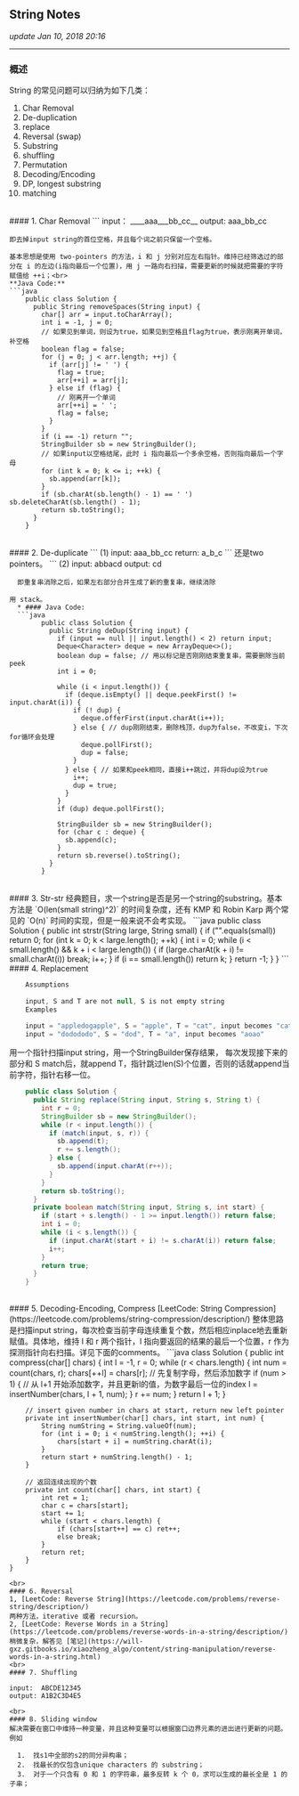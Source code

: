## String Notes
_update Jan 10, 2018  20:16_

---
### 概述
String 的常见问题可以归纳为如下几类：

1.  Char Removal
2.  De-duplication
3.  replace
4.  Reversal (swap)
5.  Substring
6.  shuffling
7.  Permutation
8.  Decoding/Encoding
9.  DP, longest substring
10. matching
<br>
#### 1. Char Removal
```
    input：  ____aaa___bb_cc__
    output: aaa_bb_cc

    即去掉input string的首位空格，并且每个词之前只保留一个空格。
```
基本思想是使用 two-pointers 的方法，i 和 j 分别对应左右指针。维持已经筛选过的部分在 i 的左边(i指向最后一个位置)，用 j 一路向右扫描，需要更新的时候就把需要的字符赋值给 ++i；<br>
**Java Code:**   
```java
    public class Solution {
      public String removeSpaces(String input) {
        char[] arr = input.toCharArray();
        int i = -1, j = 0;
        // 如果见到单词，则设为true，如果见到空格且flag为true，表示刚离开单词，补空格
        boolean flag = false; 
        for (j = 0; j < arr.length; ++j) {
          if (arr[j] != ' ') {
            flag = true;
            arr[++i] = arr[j];
          } else if (flag) {
            // 刚离开一个单词 
            arr[++i] = ' ';
            flag = false;
          }
        }
        if (i == -1) return "";
        StringBuilder sb = new StringBuilder();
        // 如果input以空格结尾，此时 i 指向最后一个多余空格，否则指向最后一个字母
        for (int k = 0; k <= i; ++k) {
          sb.append(arr[k]);
        }
        if (sb.charAt(sb.length() - 1) == ' ') sb.deleteCharAt(sb.length() - 1);
        return sb.toString();
      }
    }
```
<br>
#### 2. De-duplicate
```  
    (1)
      input:  aaa_bb_cc
      return: a_b_c
```
还是two pointers。
```
    (2)
      input:  abbacd
      output: cd
      
      即重复串消除之后，如果左右部分合并生成了新的重复串，继续消除
```
用 stack。
  * #### Java Code:
  ```java
        public class Solution {
          public String deDup(String input) {
            if (input == null || input.length() < 2) return input;
            Deque<Character> deque = new ArrayDeque<>();
            boolean dup = false; // 用以标记是否刚刚结束重复串，需要删除当前peek
            int i = 0;
            
            while (i < input.length()) {
              if (deque.isEmpty() || deque.peekFirst() != input.charAt(i)) {
                if (! dup) {
                  deque.offerFirst(input.charAt(i++)); 
                } else { // dup刚刚结束，删除栈顶，dup为false，不改变i，下次for循环会处理
                  deque.pollFirst();
                  dup = false;
                }
              } else { // 如果和peek相同，直接i++跳过，并将dup设为true
                i++;
                dup = true;
              }
            }
            if (dup) deque.pollFirst();
            
            StringBuilder sb = new StringBuilder();
            for (char c : deque) {
              sb.append(c);
            }
            return sb.reverse().toString();
          }
        }
  ```
<br>
#### 3. Str-str
经典题目，求一个string是否是另一个string的substring。基本方法是 `O(len(small string)^2)` 的时间复杂度，还有 KMP 和 Robin Karp 两个常见的 `O(n)` 时间的实现，但是一般来说不会考实现。
```java
    public class Solution {
      public int strstr(String large, String small) {
        if ("".equals(small)) return 0;
        for (int k = 0; k < large.length(); ++k) {
          int i = 0;
          while (i < small.length() && k + i < large.length()) {
            if (large.charAt(k + i) != small.charAt(i)) break;
            i++;
          }
          if (i == small.length()) return k;
        }
        return -1;
      }
    }
```
<br>
#### 4. Replacement

```java
    Assumptions
    
    input, S and T are not null, S is not empty string
    Examples
    
    input = "appledogapple", S = "apple", T = "cat", input becomes "catdogcat"
    input = "dodododo", S = "dod", T = "a", input becomes "aoao"
```

用一个指针扫描input string，用一个StringBuilder保存结果， 每次发现接下来的部分和 S match后，就append T，指针跳过len(S)个位置，否则的话就append当前字符，指针右移一位。

```java
    public class Solution {
      public String replace(String input, String s, String t) {
        int r = 0;
        StringBuilder sb = new StringBuilder();
        while (r < input.length()) {
          if (match(input, s, r)) {
            sb.append(t);
            r += s.length();
          } else {
            sb.append(input.charAt(r++));
          }
        }
        return sb.toString();
      }
      private boolean match(String input, String s, int start) {
        if (start + s.length() - 1 >= input.length()) return false;
        int i = 0;
        while (i < s.length()) {
          if (input.charAt(start + i) != s.charAt(i)) return false;
          i++;
        }
        return true;
      }
    }
```
<br>
#### 5. Decoding-Encoding, Compress
[LeetCode: String Compression](https://leetcode.com/problems/string-compression/description/)  
整体思路是扫描input string，每次检查当前字母连续重复个数，然后相应inplace地去重新赋值。具体地，维持 l 和 r 两个指针，l 指向要返回的结果的最后一个位置，r 作为探测指针向右扫描。详见下面的comments。
```java
    class Solution {
        public int compress(char[] chars) {
            int l = -1, r = 0;
            while (r < chars.length) {
                int num = count(chars, r);
                chars[++l] = chars[r]; // 先复制字母，然后添加数字
                if (num > 1) {
                    // 从 l+1 开始添加数字，并且更新l的值，为数字最后一位的index
                    l = insertNumber(chars, l + 1, num);
                }
                r += num;
            }
            return l + 1;
        }
        
        // insert given number in chars at start, return new left pointer
        private int insertNumber(char[] chars, int start, int num) {
            String numString = String.valueOf(num);
            for (int i = 0; i < numString.length(); ++i) {
                chars[start + i] = numString.charAt(i);
            }
            return start + numString.length() - 1;
        }
        
        // 返回连续出现的个数
        private int count(char[] chars, int start) {
            int ret = 1;
            char c = chars[start];
            start += 1;
            while (start < chars.length) {
                if (chars[start++] == c) ret++;
                else break;
            }
            return ret;
        }
    }
```
<br>
#### 6. Reversal
1, [LeetCode: Reverse String](https://leetcode.com/problems/reverse-string/description/)   
两种方法，iterative 或者 recursion。
2, [LeetCode: Reverse Words in a String](https://leetcode.com/problems/reverse-words-in-a-string/description/)  
稍微复杂，解答见 [笔记](https://will-gxz.gitbooks.io/xiaozheng_algo/content/string-manipulation/reverse-words-in-a-string.html)
<br>
#### 7. Shuffling
```
    input:  ABCDE12345
    output: A1B2C3D4E5
```
<br>
#### 8. Sliding window
解决需要在窗口中维持一种变量，并且这种变量可以根据窗口边界元素的进出进行更新的问题。例如 

  1.  找s1中全部的s2的同分异构串；
  2.  找最长的仅包含unique characters 的 substring；
  3.  对于一个只含有 0 和 1 的字符串，最多反转 k 个 0，求可以生成的最长全是 1 的子串；


 
  
  
  
  
  
  
  
  
  
  
  
  
  
  
  
  
  
  
  
  
  

